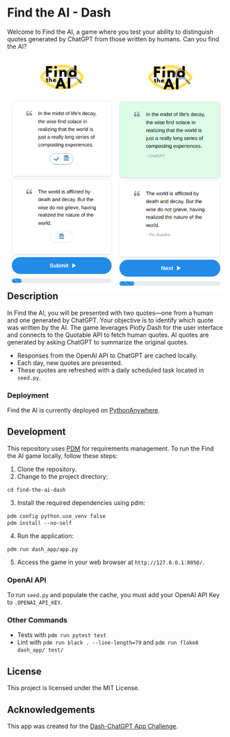  # Find the AI - Dash

Welcome to Find the AI, a game where you test your ability to distinguish quotes generated by ChatGPT from those written by humans. Can you find the AI?

<div>
    <img src="https://raw.githubusercontent.com/ddl004/find-the-ai-dash/main/screenshots/1.png" style="float: left; width: 50%;">
    <img src="https://raw.githubusercontent.com/ddl004/find-the-ai-dash/main/screenshots/2.png" style="float: right; width: 50%;">
</div>

## Description

In Find the AI, you will be presented with two quotes—one from a human and one generated by ChatGPT. Your objective is to identify which quote was written by the AI. The game leverages Plotly Dash for the user interface and connects to the Quotable API to fetch human quotes. AI quotes are generated by asking ChatGPT to summarize the original quotes.

* Responses from the OpenAI API to ChatGPT are cached locally.
* Each day, new quotes are presented.
* These quotes are refreshed with a daily scheduled task located in `seed.py`.

### Deployment

Find the AI is currently deployed on [PythonAnywhere](https://machinalquotedash.pythonanywhere.com/).

## Development

This repository uses [PDM](https://pdm.fming.dev/latest/) for requirements management. To run the Find the AI game locally, follow these steps:

1. Clone the repository.
2. Change to the project directory:

```console
cd find-the-ai-dash
```

3. Install the required dependencies using pdm:

```console
pdm config python.use_venv false
pdm install --no-self
```

4. Run the application:

```console
pdm run dash_app/app.py
```

5. Access the game in your web browser at `http://127.0.0.1:8050/`.

### OpenAI API

To run `seed.py` and populate the cache, you must add your OpenAI API Key to `.OPENAI_API_KEY`.

### Other Commands

* Tests with `pdm run pytest test`
* Lint with `pdm run black . --line-length=79` and `pdm run flake8 dash_app/ test/`

## License

This project is licensed under the MIT License.

## Acknowledgements

This app was created for the [Dash-ChatGPT App Challenge](https://community.plotly.com/t/dash-chatgpt-app-challenge/75763).
